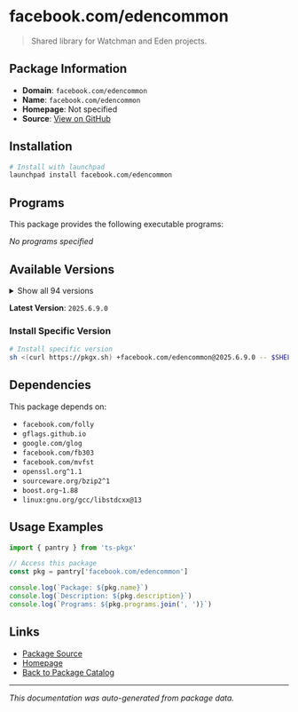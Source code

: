 # facebook.com/edencommon

> Shared library for Watchman and Eden projects.

## Package Information

- **Domain**: `facebook.com/edencommon`
- **Name**: `facebook.com/edencommon`
- **Homepage**: Not specified
- **Source**: [View on GitHub](https://github.com/pkgxdev/pantry/tree/main/projects/facebook.com/edencommon/package.yml)

## Installation

```bash
# Install with launchpad
launchpad install facebook.com/edencommon
```

## Programs

This package provides the following executable programs:

*No programs specified*

## Available Versions

<details>
<summary>Show all 94 versions</summary>

- `2025.6.9.0`, `2025.6.23.0`, `2025.6.2.0`, `2025.6.16.0`, `2025.5.5.0`
- `2025.5.26.0`, `2025.5.19.0`, `2025.5.12.0`, `2025.4.7.0`, `2025.4.28.0`
- `2025.4.21.0`, `2025.4.14.0`, `2025.3.31.0`, `2025.3.3.0`, `2025.3.24.0`
- `2025.3.17.0`, `2025.2.3.0`, `2025.2.24.0`, `2025.2.17.0`, `2025.2.10.0`
- `2025.1.6.0`, `2025.1.27.0`, `2025.1.20.0`, `2025.1.13.0`, `2024.9.30.0`
- `2024.9.23.0`, `2024.9.2.0`, `2024.9.16.0`, `2024.8.5.0`, `2024.8.26.0`
- `2024.8.19.0`, `2024.8.12.0`, `2024.7.8.0`, `2024.7.29.0`, `2024.7.22.0`
- `2024.7.15.0`, `2024.7.1.0`, `2024.6.3.0`, `2024.6.24.0`, `2024.6.17.0`
- `2024.6.10.0`, `2024.5.6.0`, `2024.5.27.0`, `2024.5.20.0`, `2024.5.2.0`
- `2024.5.13.0`, `2024.4.8.0`, `2024.4.29.0`, `2024.4.22.0`, `2024.4.15.0`
- `2024.4.1.0`, `2024.3.4.0`, `2024.3.18.0`, `2024.3.11.0`, `2024.2.5.0`
- `2024.2.19.0`, `2024.2.12.0`, `2024.12.9.0`, `2024.12.30.0`, `2024.12.23.0`
- `2024.12.2.0`, `2024.12.16.0`, `2024.11.4.0`, `2024.11.25.0`, `2024.11.18.0`
- `2024.11.11.0`, `2024.10.7.0`, `2024.10.28.0`, `2024.10.21.0`, `2024.10.14.0`
- `2024.1.8.0`, `2024.1.29.0`, `2024.1.22.0`, `2024.1.15.0`, `2024.1.1.0`
- `2023.9.4.0`, `2023.9.25.0`, `2023.9.18.0`, `2023.9.11.0`, `2023.8.28.0`
- `2023.8.14.0`, `2023.12.4.0`, `2023.12.25.0`, `2023.12.18.0`, `2023.12.11.0`
- `2023.11.6.0`, `2023.11.27.0`, `2023.11.20.0`, `2023.11.13.0`, `2023.10.9.0`
- `2023.10.30.0`, `2023.10.23.0`, `2023.10.2.0`, `2023.10.16.0`

</details>

**Latest Version**: `2025.6.9.0`

### Install Specific Version

```bash
# Install specific version
sh <(curl https://pkgx.sh) +facebook.com/edencommon@2025.6.9.0 -- $SHELL -i
```

## Dependencies

This package depends on:

- `facebook.com/folly`
- `gflags.github.io`
- `google.com/glog`
- `facebook.com/fb303`
- `facebook.com/mvfst`
- `openssl.org^1.1`
- `sourceware.org/bzip2^1`
- `boost.org~1.88`
- `linux:gnu.org/gcc/libstdcxx@13`

## Usage Examples

```typescript
import { pantry } from 'ts-pkgx'

// Access this package
const pkg = pantry['facebook.com/edencommon']

console.log(`Package: ${pkg.name}`)
console.log(`Description: ${pkg.description}`)
console.log(`Programs: ${pkg.programs.join(', ')}`)
```

## Links

- [Package Source](https://github.com/pkgxdev/pantry/tree/main/projects/facebook.com/edencommon/package.yml)
- [Homepage](#)
- [Back to Package Catalog](../../../package-catalog.md)

---

*This documentation was auto-generated from package data.*
